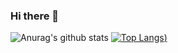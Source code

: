 ### Hi there 👋

<!--
**R1dwanMaulana/R1dwanMaulana** is a ✨ _special_ ✨ repository because its `README.md` (this file) appears on your GitHub profile.

Here are some ideas to get you started:

- 🔭 I’m currently working on ...
- 🌱 I’m currently learning ...
- 👯 I’m looking to collaborate on ...
- 🤔 I’m looking for help with ...
- 💬 Ask me about ...
- 📫 How to reach me: ...
- 😄 Pronouns: ...
- ⚡ Fun fact: ...
-->

![Anurag's github stats](https://github-readme-stats.vercel.app/api?username=R1dwanMaulana&show_icons=true&theme=radical)
[![Top Langs](https://github-readme-stats.vercel.app/api/top-langs/?username=R1dwanMaulana&theme=radical))](https://github.com/anuraghazra/github-readme-stats)
